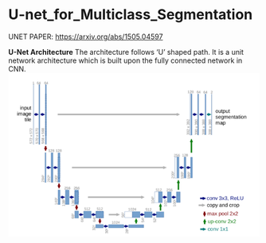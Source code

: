 # U-net_for_Multiclass_Segmentation

UNET PAPER: <link>https://arxiv.org/abs/1505.04597</link>

<b>U-Net Architecture</b>
The architecture follows ‘U’ shaped path. It is a unit network architecture which is built upon the fully connected network in CNN.
<img src="images/unet.png"></img>

